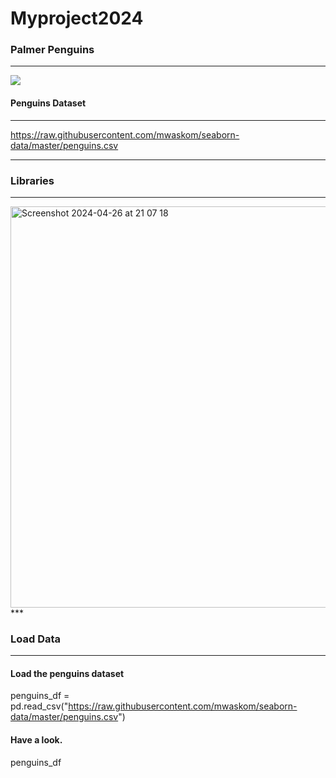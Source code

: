 # Myproject2024

### Palmer Penguins
***

![](https://allisonhorst.github.io/palmerpenguins/reference/figures/lter_penguins.png)

#### Penguins Dataset
***

https://raw.githubusercontent.com/mwaskom/seaborn-data/master/penguins.csv
***

### Libraries
***
<img width="642" alt="Screenshot 2024-04-26 at 21 07 18" src="https://github.com/CarlosRigueti/Myproject2024/assets/159485788/8bb177a1-858e-4176-bb5b-1ce71763c33f">
***

### Load Data
***

#### Load the penguins dataset
penguins_df = pd.read_csv("https://raw.githubusercontent.com/mwaskom/seaborn-data/master/penguins.csv")

#### Have a look.
penguins_df

